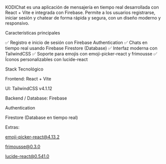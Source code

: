 KODIChat es una aplicación de mensajería en tiempo real desarrollada con React + Vite e integrada con Firebase. Permite a los usuarios registrarse, iniciar sesión y chatear de forma rápida y segura, con un diseño moderno y responsivo.

Características principales

✅ Registro e inicio de sesión con Firebase Authentication
✅ Chats en tiempo real usando Firebase Firestore (Database)
✅ Interfaz moderna con TailwindCSS
✅ Soporte para emojis con emoji-picker-react y frimousse
✅ Íconos personalizables con lucide-react

Stack Tecnológico

Frontend: React + Vite

UI: TailwindCSS v4.1.12

Backend / Database: Firebase

Authentication

Firestore (Database en tiempo real)

Extras:

emoji-picker-react@4.13.2

frimousse@0.3.0

lucide-react@0.541.0
